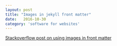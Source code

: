 ```yaml
---
layout: post
title: "Images in jekyll front matter"
date:   2016-10-30
category: 'software for websites'
---
```


[Stackoverflow post on using images in front matter](http://stackoverflow.com/questions/25295418/jekyll-declare-image-path-in-front-matter-as-variable-using-site-url)

